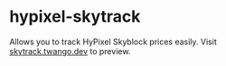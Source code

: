 # hypixel-skytrack

Allows you to track HyPixel Skyblock prices easily. Visit [skytrack.twango.dev](https://skytrack.twango.dev) to preview.
